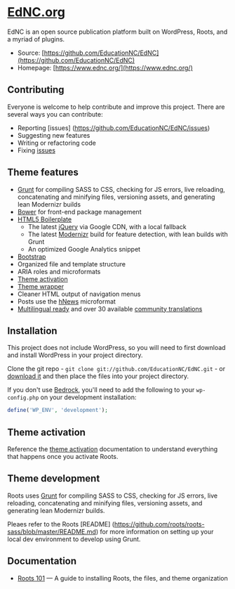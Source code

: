 # [EdNC.org](https://www.ednc.org/)

EdNC is an open source publication platform built on WordPress, Roots, and a myriad of plugins.

* Source: [https://github.com/EducationNC/EdNC](https://github.com/EducationNC/EdNC)
* Homepage: [https://www.ednc.org/](https://www.ednc.org/)

## Contributing

Everyone is welcome to help contribute and improve this project. There are several ways you can contribute:

* Reporting [issues] (https://github.com/EducationNC/EdNC/issues)
* Suggesting new features
* Writing or refactoring code
* Fixing [issues](https://github.com/roots/roots/issues)

## Theme features

* [Grunt](http://roots.io/using-grunt-for-wordpress-theme-development/) for compiling SASS to CSS, checking for JS errors, live reloading, concatenating and minifying files, versioning assets, and generating lean Modernizr builds
* [Bower](http://bower.io/) for front-end package management
* [HTML5 Boilerplate](http://html5boilerplate.com/)
  * The latest [jQuery](http://jquery.com/) via Google CDN, with a local fallback
  * The latest [Modernizr](http://modernizr.com/) build for feature detection, with lean builds with Grunt
  * An optimized Google Analytics snippet
* [Bootstrap](http://getbootstrap.com/)
* Organized file and template structure
* ARIA roles and microformats
* [Theme activation](http://roots.io/roots-101/#theme-activation)
* [Theme wrapper](http://roots.io/an-introduction-to-the-roots-theme-wrapper/)
* Cleaner HTML output of navigation menus
* Posts use the [hNews](http://microformats.org/wiki/hnews) microformat
* [Multilingual ready](http://roots.io/wpml/) and over 30 available [community translations](https://github.com/roots/roots-translations)

## Installation

This project does not include WordPress, so you will need to first download and install WordPress in your project directory.

Clone the git repo - `git clone git://github.com/EducationNC/EdNC.git` - or [download it](https://github.com/EducationNC/EdNC/zipball/master) and then place the files into your project directory.

If you don't use [Bedrock](https://github.com/roots/bedrock), you'll need to add the following to your `wp-config.php` on your development installation:

```php
define('WP_ENV', 'development');
```

## Theme activation

Reference the [theme activation](http://roots.io/roots-101/#theme-activation) documentation to understand everything that happens once you activate Roots.

## Theme development

Roots uses [Grunt](http://gruntjs.com/) for compiling SASS to CSS, checking for JS errors, live reloading, concatenating and minifying files, versioning assets, and generating lean Modernizr builds.

Pleaes refer to the Roots [README] (https://github.com/roots/roots-sass/blob/master/README.md) for more information on setting up your local dev environment to develop using Grunt.

## Documentation

* [Roots 101](http://roots.io/roots-101/) — A guide to installing Roots, the files, and theme organization
